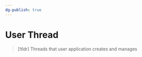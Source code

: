 ```yaml
---
dg-publish: true
---
```

# User Thread

> [!tldr] Threads that user application creates and manages
